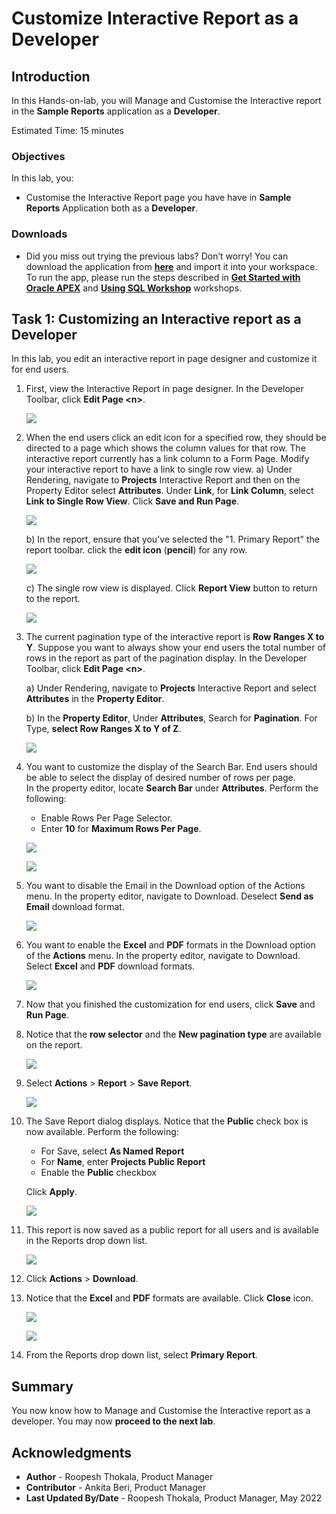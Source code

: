 # Customize Interactive Report as a Developer

## Introduction

In this Hands-on-lab, you will Manage and Customise the Interactive report in the **Sample Reports** application as a **Developer**.

Estimated Time: 15 minutes

### Objectives

In this lab, you:
- Customise the Interactive Report page you have have in **Sample Reports** Application both as a **Developer**.

### Downloads

- Did you miss out trying the previous labs? Don’t worry! You can download the application from **[here](files/sample-reports1.sql)** and import it into your workspace. To run the app, please run the steps described in **[Get Started with Oracle APEX](https://apexapps.oracle.com/pls/apex/r/dbpm/livelabs/run-workshop?p210_wid=3509)** and **[Using SQL Workshop](https://apexapps.oracle.com/pls/apex/r/dbpm/livelabs/run-workshop?p210_wid=3524)** workshops.


## Task 1: Customizing an Interactive report as a Developer

In this lab, you edit an interactive report in page designer and customize it for end users.
1. First, view the Interactive Report in page designer. In the Developer Toolbar,
   click **Edit Page \<n\>**.

    ![](images/click-page1.png " ")  

2. When the end users click an edit icon for a specified row, they should be directed to a page which shows the column values for that row. The interactive report currently has a link column to a Form Page. Modify your interactive report to have a link to single row view.
    a) Under Rendering, navigate to **Projects** Interactive Report and then on the Property Editor select **Attributes**. Under **Link**, for **Link Column**, select **Link to Single Row View**. Click **Save and Run Page**.

    ![](images/change-srw.png " ")

    b)  In the report, ensure that you've selected the "1. Primary Report" the report toolbar. click the **edit icon** (**pencil**) for any row.

    ![](images/view-srw1.png " ")

    c) The single row view is displayed. Click **Report View** button to return to the report.

    ![](images/view-srw2.png " ")

3. The current pagination type of the interactive report is **Row Ranges X to Y**. Suppose you want to always show your end users the total number of rows in the report as part of the pagination display. In the Developer Toolbar, click **Edit Page \<n\>**.  

    a) Under Rendering, navigate to **Projects** Interactive Report and select **Attributes** in the **Property Editor**.  

    b) In the **Property Editor**, Under **Attributes**, Search for **Pagination**. For Type, **select Row Ranges X to Y of Z**.

    ![](images/change-pagination.png " ")

4. You want to customize the display of the Search Bar. End users should be able to select the display of desired number of rows per page.  
    In the property editor, locate **Search Bar** under **Attributes**. Perform the following:

    - Enable Rows Per Page Selector.
    - Enter **10** for **Maximum Rows Per Page**.

    ![](images/enable-rpp.png " ")

    ![](images/enable-rpp1.png " ")

5. You want to disable the Email in the Download option of the Actions menu. In the property editor, navigate to Download. Deselect **Send as Email** download format.

    ![](images/disable-email1.png " ")

6. You want to enable the **Excel** and **PDF** formats in the Download option of the **Actions** menu. In the property editor, navigate to Download. Select **Excel** and **PDF** download formats.

    ![](images/enable-downloads2.png " ")

7. Now that you finished the customization for end users, click **Save** and **Run Page**.

8. Notice that the **row selector** and the **New pagination type** are available on the report.

    ![](images/run-ir13.png " ")

9. Select **Actions** > **Report** > **Save Report**.

    ![](images/save-report2.png " ")

10. The Save Report dialog displays. Notice that the **Public** check box is now available. Perform the following:

    - For Save, select **As Named Report**
    - For **Name**, enter **Projects Public Report**
    - Enable the **Public** checkbox

    Click **Apply**.

    ![](images/save-report4.png " ")

11. This report is now saved as a public report for all users and is available in the Reports drop down list.

    ![](images/view-public-report.png " ")

12. Click **Actions** > **Download**.

13. Notice that the **Excel** and **PDF** formats are available. Click **Close** icon.

    ![](images/view-download1.png " ")

    ![](images/save-report5.png " ")

14. From the Reports drop down list, select **Primary Report**.

## Summary

You now know how to Manage and Customise the Interactive report as a developer. You may now **proceed to the next lab**.

## Acknowledgments

- **Author** - Roopesh Thokala, Product Manager
- **Contributor** - Ankita Beri, Product Manager
- **Last Updated By/Date** - Roopesh Thokala, Product Manager, May 2022
